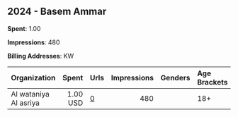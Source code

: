 ## 2024 - Basem Ammar 
**Spent**: 1.00

**Impressions**: 480

**Billing Addresses**: KW

|Organization|Spent|Urls|Impressions|Genders|Age Brackets|Country Codes|
|:---|---:|:---|---:|:---|:---|:---|
|Al wataniya Al asriya|1.00 USD|[0](https://www.snap.com/political-ads/asset/1707e05f8ec9b3cbd080292f3148694a62bb462f25c9f7e1e3b61eefc698a3cd?mediaType=jpeg)|480||18+|kuwait|
